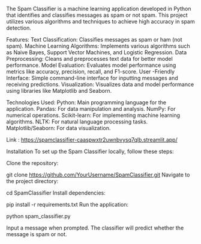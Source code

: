 The Spam Classifier is a machine learning application developed in Python that identifies and classifies messages as spam or not spam. This project utilizes various algorithms and techniques to achieve high accuracy in spam detection.

Features:
  Text Classification: Classifies messages as spam or ham (not spam).
  Machine Learning Algorithms: Implements various algorithms such as Naive Bayes, Support Vector Machines, and Logistic Regression.
  Data Preprocessing: Cleans and preprocesses text data for better model performance.
  Model Evaluation: Evaluates model performance using metrics like accuracy, precision, recall, and F1-score.
  User -Friendly Interface: Simple command-line interface for inputting messages and receiving predictions.
  Visualization: Visualizes data and model performance using libraries like Matplotlib and Seaborn.

Technologies Used:
  Python: Main programming language for the application.
  Pandas: For data manipulation and analysis.
  NumPy: For numerical operations.
  Scikit-learn: For implementing machine learning algorithms.
  NLTK: For natural language processing tasks.
  Matplotlib/Seaborn: For data visualization.

Link : https://spamclassifier-caaspwxtr2uwnbvysq7qlb.streamlit.app/

Installation
  To set up the Spam Classifier locally, follow these steps:
  
  Clone the repository:
  
  git clone https://github.com/YourUsername/SpamClassifier.git
  Navigate to the project directory:
  
  cd SpamClassifier
  Install dependencies:
  
  pip install -r requirements.txt
  Run the application:
  
  python spam_classifier.py

Input a message when prompted.
The classifier will predict whether the message is spam or not.
